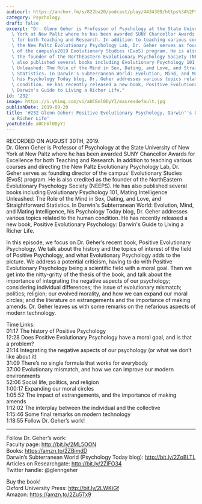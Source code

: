 ```yaml
---
audiourl: https://anchor.fm/s/822ba20/podcast/play/4434309/https%3A%2F%2Fd3ctxlq1ktw2nl.cloudfront.net%2Fproduction%2F2019-7-30%2F22138507-44100-2-a5cffd9d132c9.m4a
category: Psychology
draft: false
excerpt: "Dr. Glenn Geher is Professor of Psychology at the State University of New\
  \ York at New Paltz where he has been awarded SUNY Chancellor Awards for Excellence\
  \ for both Teaching and Research. In addition to teaching various courses and directing\
  \ the New Paltz Evolutionary Psychology Lab, Dr. Geher serves as founding director\
  \ of the campus\u2019 Evolutionary Studies (EvoS) program. He is also credited as\
  \ the founder of the NorthEastern Evolutionary Psychology Society (NEEPS). He has\
  \ also published several books including Evolutionary Psychology 101, Mating Intelligence\
  \ Unleashed: The Role of the Mind in Sex, Dating, and Love, and Straightforward\
  \ Statistics. In Darwin's Subterranean World: Evolution, Mind, and Mating Intelligence,\
  \ his Psychology Today blog, Dr. Geher addresses various topics related to the human\
  \ condition. He has recently released a new book, Positive Evolutionary Psychology:\
  \ Darwin's Guide to Living a Richer Life."
id: '232'
image: https://i.ytimg.com/vi/aUCEml0DyYI/maxresdefault.jpg
publishDate: 2019-09-20
title: '#232 Glenn Geher: Positive Evolutionary Psychology, Darwin''s Guide to Living
  a Richer Life'
youtubeid: aUCEml0DyYI
---
```

<div class="timelinks">

RECORDED ON AUGUST 30TH, 2019.  
Dr. Glenn Geher is Professor of Psychology at the State University of New York at New Paltz where he has been awarded SUNY Chancellor Awards for Excellence for both Teaching and Research. In addition to teaching various courses and directing the New Paltz Evolutionary Psychology Lab, Dr. Geher serves as founding director of the campus’ Evolutionary Studies (EvoS) program. He is also credited as the founder of the NorthEastern Evolutionary Psychology Society (NEEPS). He has also published several books including Evolutionary Psychology 101, Mating Intelligence Unleashed: The Role of the Mind in Sex, Dating, and Love, and Straightforward Statistics. In Darwin's Subterranean World: Evolution, Mind, and Mating Intelligence, his Psychology Today blog, Dr. Geher addresses various topics related to the human condition. He has recently released a new book, Positive Evolutionary Psychology: Darwin's Guide to Living a Richer Life.

In this episode, we focus on Dr. Geher’s recent book, Positive Evolutionary Psychology. We talk about the history and the topics of interest of the field of Positive Psychology, and what Evolutionary Psychology adds to the picture. We address a potential criticism, having to do with Positive Evolutionary Psychology being a scientific field with a moral goal. Then we get into the nitty-gritty of the thesis of the book, and talk about the importance of integrating the negative aspects of our psychology; considering individual differences; the issue of evolutionary mismatch; politics; religion; our evolved morality, and how we can expand our moral circles; and the literature on estrangements and the importance of making amends. Dr. Geher leaves us with some remarks on the nefarious aspects of modern technology. 

Time Links:  
<time>01:17</time> The history of Positive Psychology  
<time>12:28</time> Does Positive Evolutionary Psychology have a moral goal, and is that a problem?  
<time>21:14</time> Integrating the negative aspects of our psychology (or what we don’t like about it)  
<time>31:09</time> There’s no single formula that works for everybody  
<time>37:00</time> Evolutionary mismatch, and how we can improve our modern environments  
<time>52:06</time> Social life, politics, and religion  
<time>1:00:17</time> Expanding our moral circles  
<time>1:05:52</time> The impact of estrangements, and the importance of making amends   
<time>1:12:02</time> The interplay between the individual and the collective  
<time>1:15:46</time> Some final remarks on modern technology  
<time>1:18:55</time> Follow Dr. Geher’s work!

---

Follow Dr. Geher’s work:  
Faculty page: http://bit.ly/2ML5OON  
Books: https://amzn.to/2ZBimdD  
Darwin’s Subterranean World (Psychology Today blog): http://bit.ly/2ZoBLTL  
Articles on Researchgate: http://bit.ly/2ZlFO34  
Twitter handle: @glenngeher

Buy the book!  
Oxford University Press: http://bit.ly/2LWKiGf  
Amazon: https://amzn.to/2Zu5Tx9
</div>

